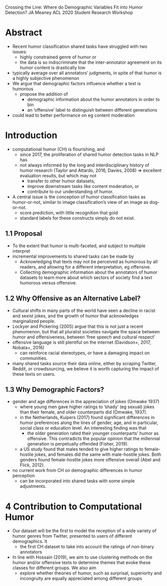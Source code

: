 Crossing the Line: Where do Demographic Variables Fit into Humor Detection?
JA Meaney
ACL 2020 Student Research Workshop

# Abstract

* Recent humor classification shared tasks have struggled with two issues:
  * highly constrained genre of humor or 
  * the data is so indiscriminate that
    the inter-annotator agreement on its humor content is drastically low
* typically average over all annotators’ judgments,
  in spite of that humor is a highly subjective phenomenon
* We argue that demographic factors influence whether a text is humorous
  * propose the addition of 
    * demographic information about the humor annotators in order to bin
    * an ‘offensive’ label to distinguish between different generations
* could lead to better performance on eg content moderation

# Introduction

* computational humor (CH) is flourishing, and
  * since 2017, the proliferation of shared humor detection tasks in NLP has
  * not always informed by the long and interdisciplinary history of humor
    research (Taylor and Attardo, 2016, Davies, 2008)
  => excellent evaluation results, but which may not 
    * transfer to other humor datasets,
    * improve downstream tasks like content moderation, or
    * contribute to our understanding of humor.
* A central issue is the conception of humor classification tasks as
  humor-or-not, similar to image classification’s view of an image as
  dog-or-not.
  + score prediction, with little recognition that gold
  * standard labels for these constructs simply do not exist.  

## 1.1 Proposal

* To the extent that humor is multi-faceted, and subject to multiple interpret
* incremental improvements to shared tasks can be made by
  * Acknowledging that texts may not be perceived as humorous by all readers,
    and allowing for a different interpretation, eg offensive.
  * Collecting demographic information about the annotators of humor datasets
    to learn more about which sectors of society find a text humorous versus
    offensive.

## 1.2 Why Offensive as an Alternative Label?

* Cultural shifts in many parts of the world have seen a decline in racist and
  sexist jokes, and the growth of humor that acknowledges marginalized people.
* Lockyer and Pickering (2005) argue that this is not just a recent phenomenon,
  but that all pluralist societies navigate the space between humor and
  offensiveness, between ‘free speech and cultural respect’
* offensive language is still plentiful on the internet (Davidson+, 2017,
  Nobata+, 2016)
  * can reinforce racial stereotypes, or have a damaging impact on communities.
* many shared tasks source their data online, either by scraping Twitter,
  Reddit, or crowdsourcing, we believe it is worth capturing the impact of
  these texts on users.

## 1.3 Why Demographic Factors?

* gender and age differences in the appreciation of jokes (Omwake 1937)
  * where young men gave higher ratings to ’shady’ (eg sexual) jokes than their
    female, and older counterparts did (Omwake, 1937).
  * in the Netherlands, Kuipers (2017) found significant differences in humor
    preferences along the lines of gender, age, and in particular, social class
    or education level. An interesting finding was that 
    * the older generation rated their younger counterparts’ humor as
      offensive. This contradicts the popular opinion that the millennial
      generation is perpetually offended (Fisher, 2019).
  * a US study found that males tended to give higher ratings to female-hostile
    jokes, and females did the same with male-hostile jokes. Both genders found
    female-hostile jokes more offensive overall (Abel and Flick, 2012).
* no current work from CH on demographic differences in humor perception 
  * can be incorporated into shared tasks with some simple adjustments.

# 4 Contribution to Computational Humor

* Our dataset will be the first to model the reception of a wide variety of
  humor genres from Twitter, presented to users of different demographics. It
  * the first CH dataset to take into account the ratings of non-binary
    annotators
* In line with Hossain (2019), we aim to use clustering methods on the humor
  and/or offensive texts to 
  determine themes that evoke these classes for different groups. We also aim
  * explore whether theories of humor, such as surprisal, superiority and
    incongruity are equally appreciated among different groups
